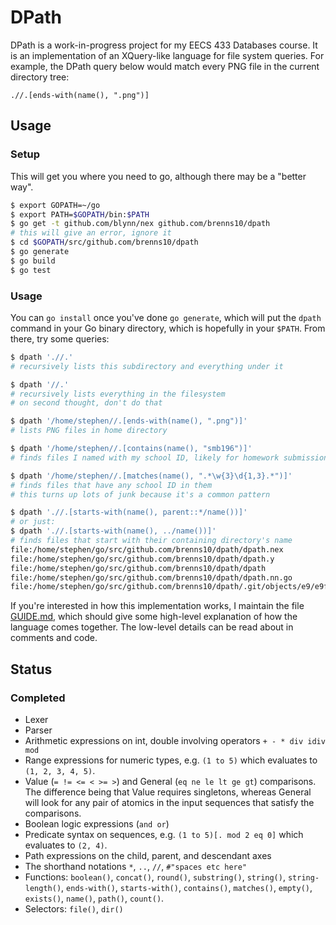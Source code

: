 DPath
=====

DPath is a work-in-progress project for my EECS 433 Databases course. It is an
implementation of an XQuery-like language for file system queries. For example,
the DPath query below would match every PNG file in the current directory tree:

```
.//.[ends-with(name(), ".png")]
```

Usage
-----

### Setup

This will get you where you need to go, although there may be a "better way".

```bash
$ export GOPATH=~/go
$ export PATH=$GOPATH/bin:$PATH
$ go get -t github.com/blynn/nex github.com/brenns10/dpath
# this will give an error, ignore it
$ cd $GOPATH/src/github.com/brenns10/dpath
$ go generate
$ go build
$ go test
```

### Usage

You can `go install` once you've done `go generate`, which will put the `dpath`
command in your Go binary directory, which is hopefully in your `$PATH`. From
there, try some queries:

```bash
$ dpath './/.'
# recursively lists this subdirectory and everything under it

$ dpath '//.'
# recursively lists everything in the filesystem
# on second thought, don't do that

$ dpath '/home/stephen//.[ends-with(name(), ".png")]'
# lists PNG files in home directory

$ dpath '/home/stephen//.[contains(name(), "smb196")]'
# finds files I named with my school ID, likely for homework submissions

$ dpath '/home/stephen//.[matches(name(), ".*\w{3}\d{1,3}.*")]'
# finds files that have any school ID in them
# this turns up lots of junk because it's a common pattern

$ dpath './/.[starts-with(name(), parent::*/name())]'
# or just:
$ dpath './/.[starts-with(name(), ../name())]'
# finds files that start with their containing directory's name
file:/home/stephen/go/src/github.com/brenns10/dpath/dpath.nex
file:/home/stephen/go/src/github.com/brenns10/dpath/dpath.y
file:/home/stephen/go/src/github.com/brenns10/dpath/dpath
file:/home/stephen/go/src/github.com/brenns10/dpath/dpath.nn.go
file:/home/stephen/go/src/github.com/brenns10/dpath/.git/objects/e9/e9f542b2423e029b7adc72f71265e2eabb63a6
```

If you're interested in how this implementation works, I maintain the
file [GUIDE.md](GUIDE.md), which should give some high-level explanation of how
the language comes together. The low-level details can be read about in comments
and code.

Status
------

### Completed

* Lexer
* Parser
* Arithmetic expressions on int, double involving operators `+ - * div idiv mod`
* Range expressions for numeric types, e.g. `(1 to 5)` which evaluates to `(1,
  2, 3, 4, 5)`.
* Value (`= != <= < >= >`) and General (`eq ne le lt ge gt`) comparisons. The
  difference being that Value requires singletons, whereas General will look for
  any pair of atomics in the input sequences that satisfy the comparisons.
* Boolean logic expressions (`and or`)
* Predicate syntax on sequences, e.g. `(1 to 5)[. mod 2 eq 0]` which evaluates
  to `(2, 4)`.
* Path expressions on the child, parent, and descendant axes
* The shorthand notations `*`, `..`, `//`, `#"spaces etc here"`
* Functions: `boolean()`, `concat()`, `round()`, `substring()`, `string()`,
  `string-length()`, `ends-with()`, `starts-with()`, `contains()`, `matches()`,
  `empty()`, `exists()`, `name()`, `path()`, `count()`.
* Selectors: `file()`, `dir()`
